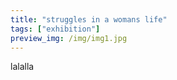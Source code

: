 ```yaml
---
title: "struggles in a womans life"
tags: ["exhibition"]
preview_img: /img/img1.jpg
---
```


lalalla